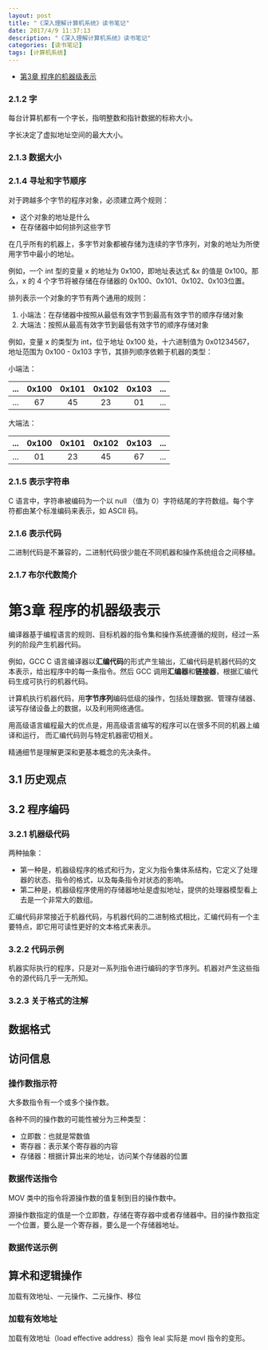 ```yaml
---
layout: post
title: "《深入理解计算机系统》读书笔记"
date: 2017/4/9 11:37:13 
description: "《深入理解计算机系统》读书笔记"
categories: [读书笔记]
tags: [计算机系统]
---
```


* [第3章 程序的机器级表示](#3)



### 2.1.2 字

每台计算机都有一个字长，指明整数和指针数据的标称大小。

字长决定了虚拟地址空间的最大大小。

### 2.1.3 数据大小



### 2.1.4 寻址和字节顺序 

对于跨越多个字节的程序对象，必须建立两个规则：

* 这个对象的地址是什么
* 在存储器中如何排列这些字节

在几乎所有的机器上，多字节对象都被存储为连续的字节序列，对象的地址为所使用字节中最小的地址。

例如，一个 int 型的变量 x 的地址为 0x100，即地址表达式 &x 的值是 0x100。那么，x 的 4 个字节将被存储在存储器的 0x100、0x101、0x102、0x103位置。

排列表示一个对象的字节有两个通用的规则：

1. 小端法：在存储器中按照从最低有效字节到最高有效字节的顺序存储对象
2. 大端法：按照从最高有效字节到最低有效字节的顺序存储对象

例如，变量 x 的类型为 int，位于地址 0x100 处，十六进制值为 0x01234567，地址范围为 0x100 - 0x103 字节，其排列顺序依赖于机器的类型：

小端法：

| ... | 0x100 | 0x101 | 0x102 | 0x103 | ... |
|:---:|:-----:|:-----:|:-----:|:-----:|:---:|
| ... |  67   |  45   |  23   |  01   | ... |

大端法：

| ... | 0x100 | 0x101 | 0x102 | 0x103 | ... |
|:---:|:-----:|:-----:|:-----:|:-----:|:---:|
| ... |  01   |  23   |  45   |  67   | ... |


### 2.1.5 表示字符串

C 语言中，字符串被编码为一个以 null （值为 0）字符结尾的字符数组。每个字符都由某个标准编码来表示，如 ASCII 码。


### 2.1.6 表示代码

二进制代码是不兼容的，二进制代码很少能在不同机器和操作系统组合之间移植。


### 2.1.7 布尔代数简介




# <span id="3">第3章 程序的机器级表示</span>

编译器基于编程语言的规则、目标机器的指令集和操作系统遵循的规则，经过一系列的阶段产生机器代码。

例如，GCC C 语言编译器以**汇编代码**的形式产生输出，汇编代码是机器代码的文本表示，给出程序中的每一条指令。然后 GCC 调用**汇编器**和**链接器**，根据汇编代码生成可执行的机器代码。

计算机执行机器代码，用**字节序列**编码低级的操作，包括处理数据、管理存储器、读写存储设备上的数据，以及利用网络通信。

用高级语言编程最大的优点是，用高级语言编写的程序可以在很多不同的机器上编译和运行， 而汇编代码则与特定机器密切相关。

精通细节是理解更深和更基本概念的先决条件。


## 3.1 历史观点

## 3.2 程序编码

### 3.2.1 机器级代码

两种抽象：

* 第一种是，机器级程序的格式和行为，定义为指令集体系结构，它定义了处理器的状态、指令的格式，以及每条指令对状态的影响。
* 第二种是，机器级程序使用的存储器地址是虚拟地址，提供的处理器模型看上去是一个非常大的数组。

汇编代码非常接近于机器代码，与机器代码的二进制格式相比，汇编代码有一个主要特点，即它用可读性更好的文本格式来表示。

### 3.2.2 代码示例

机器实际执行的程序，只是对一系列指令进行编码的字节序列。机器对产生这些指令的源代码几乎一无所知。


### 3.2.3 关于格式的注解


## 数据格式


## 访问信息

### 操作数指示符

大多数指令有一个或多个操作数。

各种不同的操作数的可能性被分为三种类型：

* 立即数：也就是常数值
* 寄存器：表示某个寄存器的内容
* 存储器：根据计算出来的地址，访问某个存储器的位置

### 数据传送指令

MOV 类中的指令将源操作数的值复制到目的操作数中。

源操作数指定的值是一个立即数，存储在寄存器中或者存储器中。目的操作数指定一个位置，要么是一个寄存器，要么是一个存储器地址。

### 数据传送示例

## 算术和逻辑操作

加载有效地址、一元操作、二元操作、移位

### 加载有效地址

加载有效地址（load effective address）指令 leal 实际是 movl 指令的变形。 

